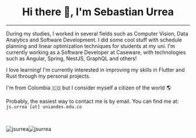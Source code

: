 <h1 align="center">Hi there 👋, I'm Sebastian Urrea</h1>

---

During my studies, I worked in several fields such as Computer Vision, Data Analytics and Software Development. I did some cool stuff with schedule planning and linear optimization techniques for students at my uni. I'm currently working as a Software Developer at Caseware, with technologies such as Angular, Spring, NestJS, GraphQL and others!

I love learning! I'm currently interested in improving my skills in Flutter and Rust through my personal projects.

I'm from Colombia 🇨🇴 but I consider myself a citizen of the world 🌎

Probably, the easiest way to contact me is by email. You can find me at: `js.urrea [at] uniandes.edu.co`


<p>&nbsp;</p>

<p></p>

<div style="display: flex">
  <img align="center" src="https://github-readme-stats.vercel.app/api?username=jsurrea&show_icons=true&locale=en&theme=dark&background=000000" alt="jsurrea" />
  <img align="center" src="https://github-readme-streak-stats.herokuapp.com/?user=jsurrea&theme=dark&background=000000" alt="jsurrea" />
</div>

